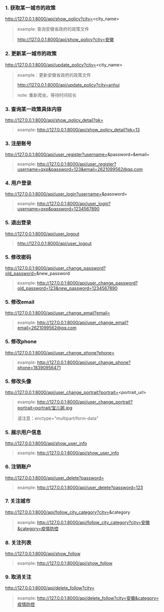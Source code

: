 ### 1. 获取某一城市的政策
http://127.0.0.1:8000/api/show_policy?city=<city_name>

> example: 查询安徽省政府的政策文件
> 
> http://127.0.0.1:8000/api/show_policy?city=安徽
> 


### 2. 更新某一城市的政策
http://127.0.0.1:8000/api/update_policy?city=<city_name>

> example：更新安徽省政府的政策文件
> 
> http://127.0.0.1:8000/api/update_policy?city=anhui
> 
> note: 重新爬虫，等待时间较长
> 

### 3. 查询某一政策具体内容
http://127.0.0.1:8000/api/show_policy_detail?pk=<pk>
> example: 
> http://127.0.0.1:8000/api/show_policy_detail?pk=13

### 3. 注册账号
http://127.0.0.1:8000/api/user_register?username=<username>&password=<password>&email=<email>
> example:
> http://127.0.0.1:8000/api/user_register?username=qxp&password=123&email=2621099562@qq.com
> 
>

### 4. 用户登录
http://127.0.0.1:8000/api/user_login?username=<username>&password=<password>
> example:
> http://127.0.0.1:8000/api/user_login?username=qxp&password=1234567890
> 


### 5. 退出登录
http://127.0.0.1:8000/api/user_logout
> http://127.0.0.1:8000/api/user_logout
> 

### 5. 修改密码
http://127.0.0.1:8000/api/user_change_password?old_password=<password>&new_password<password>
> example:
> http://127.0.0.1:8000/api/user_change_password?old_password=123&new_password=1234567890
> 


### 5. 修改email
http://127.0.0.1:8000/api/user_change_email?email=<email>
> example:
> http://127.0.0.1:8000/api/user_change_email?email=2621099562@qq.com
> 

### 5. 修改phone
http://127.0.0.1:8000/api/user_change_phone?phone=<phone>
> example:
> http://127.0.0.1:8000/api/user_change_phone?phone=18390956471
> 


### 5. 修改头像
http://127.0.0.1:8000/api/user_change_portrait?portrait=<portrait_url>
> example:
> http://127.0.0.1:8000/api/user_change_portrait?portrait=portrait/宝儿姐.jpg
> 
> 请注意：enctype="multipart/form-data"


### 5. 展示用户信息
http://127.0.0.1:8000/api/show_user_info
> example:
> http://127.0.0.1:8000/api/show_user_info
> 


### 6. 注销账户
http://127.0.0.1:8000/api/user_delete?password=<password>
> example:
> http://127.0.0.1:8000/api/user_delete?password=123
> 


### 7. 关注城市
http://127.0.0.1:8000/api/follow_city_category?city=<city>&category
> example:
> http://127.0.0.1:8000/api/follow_city_category?city=安徽&category=疫情防控
> 


### 8. 关注列表
http://127.0.0.1:8000/api/show_follow
> example:
> http://127.0.0.1:8000/api/show_follow
> 


### 9. 取消关注
http://127.0.0.1:8000/api/delete_follow?city=<city>
> example:
> http://127.0.0.1:8000/api/delete_follow?city=安徽&category=疫情防控
